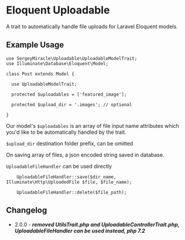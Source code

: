 # Eloquent Uploadable

A trait to automatically handle file uploads for Laravel Eloquent models.

## Example Usage

```
use SergeyMiracle\Uploadable\UploadableModelTrait;
use Illuminate\Database\Eloquent\Model;

class Post extends Model {

  use UploadableModelTrait;

  protected $uploadables = ['featured_image'];

  protected $upload_dir = '.images'; // optional

}
```

Our model's `$uploadables` is an array of file input name attributes which you'd like to be automatically handled by the trait.

`$upload_dir` destination folder prefix, can be omitted


On saving array of files, a json encoded string saved in database.

`UploadableFileHandler` can be used directly

```
    UploadableFileHandler::save($dir_name, Illuminate\Http\UploadedFile $file, $file_name);
    
    UploadableFileHandler::delete($file_path);
```

## Changelog
* 2.0.0 - ***removed UtilsTrait.php and UploadableControllerTrait.php, UploadableFileHandler can be used instead, php 7.2***
